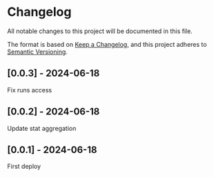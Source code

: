 # Changelog
All notable changes to this project will be documented in this file.

The format is based on [Keep a Changelog](https://keepachangelog.com/en/1.0.0/),
and this project adheres to [Semantic Versioning](https://semver.org/spec/v2.0.0.html).

## [0.0.3] - 2024-06-18
Fix runs access

## [0.0.2] - 2024-06-18
Update stat aggregation

## [0.0.1] - 2024-06-18
First deploy

